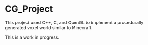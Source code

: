 # CG_Project

This project used C++, C, and OpenGL to implement a procedurally generated voxel world similar to Minecraft.

This is a work in progress.

